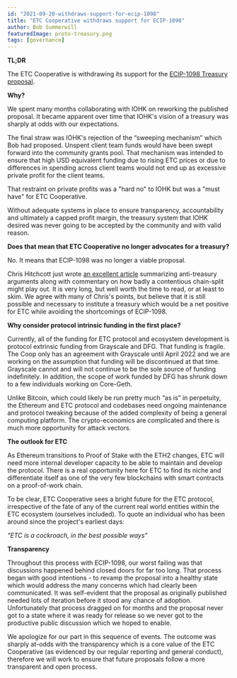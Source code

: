 ```yaml
---
id: "2021-09-20-withdraws-support-for-ecip-1098"
title: "ETC Cooperative withdraws support for ECIP-1098"
author: Bob Summerwill 
featuredImage: proto-treasury.png
tags: [governance]
---
```


**TL;DR**

The ETC Cooperative is withdrawing its support for the [ECIP-1098 Treasury
proposal](https://ecips.ethereumclassic.org/ECIPs/ecip-1098).

**Why?**

We spent many months collaborating with IOHK on reworking the published
proposal.  It became apparent over time that IOHK's vision of a treasury was sharply at odds with our expectations.

The final straw was IOHK's rejection of the “sweeping mechanism”
which Bob had proposed.  Unspent client team funds would have been swept
forward into the community grants pool.  That mechanism was intended to
ensure that high USD equivalent funding due to rising ETC prices or due to
differences in spending across client teams would not end up as excessive
private profit for the client teams.

That restraint on private profits was a "hard no" to IOHK but
was a "must have" for ETC Cooperative.

Without adequate systems in place to ensure transparency, accountability and ultimately a capped profit margin, the treasury system that IOHK desired
was never going to be accepted by the community and with valid reason.

**Does that mean that ETC Cooperative no longer advocates for a treasury?**

No.  It means that ECIP-1098 was no longer a viable proposal.

Chris Hitchcott just wrote [an excellent article](https://www.ethereumclassicclassic.org/)
summarizing anti-treasury arguments along with commentary on how badly a contentious chain-split might play out.  It is very long, but well worth the time to read, or at least to skim.  We agree with many of Chris's points,
but believe that it is still possible and necessary to institute a treasury which would be a
net positive for ETC while avoiding the shortcomings of ECIP-1098.

**Why consider protocol intrinsic funding in the first place?**

Currently, all of the funding for ETC protocol and ecosystem development is protocol extrinsic funding from Grayscale and DFG.  That funding is fragile.
The Coop only has an agreement with Grayscale until April 2022 and we are working on the assumption that funding will be discontinued at that time.
Grayscale cannot and will not continue to be the sole source of funding indefinitely.  In addition, the scope of work funded by DFG has shrunk down to a few individuals working on Core-Geth.

Unlike Bitcoin, which could likely be run pretty much “as is” in perpetuity, the Ethereum and ETC protocol and codebases need ongoing maintenance and protocol
tweaking because of the added complexity of being a general computing platform.
The crypto-economics are complicated and there is much more opportunity for
attack vectors.

**The outlook for ETC**

As Ethereum transitions to Proof of Stake with the ETH2 changes, ETC will
need more internal developer capacity to be able to maintain and develop the protocol.  There is a real opportunity here for ETC to find its niche and differentiate itself as one of the very few blockchains with smart
contracts on a proof-of-work chain.

To be clear, ETC Cooperative sees a bright future for the
ETC protocol, irrespective of the fate of any of the current real world entities
within the ETC ecosystem (ourselves included).  To quote an individual who has been around since the project's earliest days:

*"ETC is a cockroach, in the best possible ways"*

**Transparency**

Throughout this process with ECIP-1098, our worst failing was that discussions happened behind closed doors for far too long.  That process began with good intentions - to revamp the proposal into a healthy state which
would address the many concerns which had clearly been communicated.  It was
self-evident that the proposal as originally published needed lots of iteration before it stood any chance of adoption.  Unfortunately that process dragged on for months and the proposal never got to a state where it was ready for release
so we never got to the productive public discussion which we hoped to enable.

We apologize for our part in this sequence of events.  The outcome
was sharply at-odds with the transparency which is a core value of the
ETC Cooperative (as evidenced by our regular reporting and general conduct),
therefore we will work to ensure that future proposals follow a more
transparent and open process.

